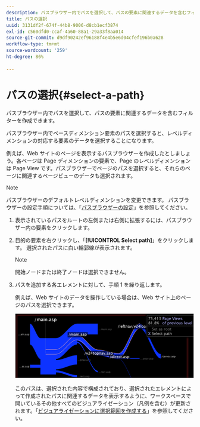 ```yaml
---
description: パスブラウザー内でパスを選択して、パスの要素に関連するデータを含むフィルターを作成できます。
title: パスの選択
uuid: 3131df2f-674f-44b8-9006-d8cb1ecf3874
exl-id: c560dfd0-ccaf-4a60-88a1-29a33f8aa014
source-git-commit: d9df90242ef96188f4e4b5e6d04cfef196b0a628
workflow-type: tm+mt
source-wordcount: '259'
ht-degree: 86%

---
```


# パスの選択{#select-a-path}

パスブラウザー内でパスを選択して、パスの要素に関連するデータを含むフィルターを作成できます。

パスブラウザー内でベースディメンション要素のパスを選択すると、レベルディメンションの対応する要素のデータを選択することになります。

例えば、Web サイトのページを表示するパスブラウザーを作成したとしましょう。各ページは Page ディメンションの要素で、Page のレベルディメンションは Page View です。パスブラウザーでページのパスを選択すると、それらのページに関連するページビューのデータも選択されます。

>[!NOTE]
>
>パスブラウザーのデフォルトレベルディメンションを変更できます。 パスブラウザーの設定手順については、「[パスブラウザーの設定](../../../../home/c-get-started/c-intf-anlys-ftrs/t-config-path-brwsr.md#task-bbb3ddaa140a414f984b697c2b8202a3)」を参照してください。

1. 表示されているパスをルートの左側または右側に拡張するには、パスブラウザー内の要素をクリックします。
1. 目的の要素を右クリックし、「**[!UICONTROL Select path]**」をクリックします。 選択されたパスに白い輪郭線が表示されます。

   >[!NOTE]
   >
   >開始ノードまたは終了ノードは選択できません。

1. パスを追加する各エレメントに対して、手順 1 を繰り返します。

   例えば、Web サイトのデータを操作している場合は、Web サイト上のページのパスを選択できます。

   ![](assets/client-path.png)

   このパスは、選択された内容で構成されており、選択されたエレメントによって作成されたパスに関連するデータを表示するように、ワークスペースで開いているその他すべてのビジュアライゼーション（凡例を含む）が更新されます。「[ビジュアライゼーションに選択範囲を作成する](../../../../home/c-get-started/c-vis/c-sel-vis/c-sel-vis.md#concept-012870ec22c7476e9afbf3b8b2515746)」を参照してください。
